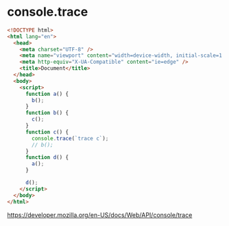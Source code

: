 # console.trace

```html
<!DOCTYPE html>
<html lang="en">
  <head>
    <meta charset="UTF-8" />
    <meta name="viewport" content="width=device-width, initial-scale=1.0" />
    <meta http-equiv="X-UA-Compatible" content="ie=edge" />
    <title>Document</title>
  </head>
  <body>
    <script>
      function a() {
        b();
      }
      function b() {
        c();
      }
      function c() {
        console.trace(`trace c`);
        // b();
      }
      function d() {
        a();
      }

      d();
    </script>
  </body>
</html>
```

https://developer.mozilla.org/en-US/docs/Web/API/console/trace